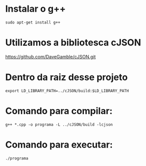 # Instalar o g++
```
sudo apt-get install g++
```

# Utilizamos a bibliotesca cJSON
https://github.com/DaveGamble/cJSON.git

# Dentro da raiz desse projeto
```
export LD_LIBRARY_PATH=../cJSON/build:$LD_LIBRARY_PATH
```

# Comando para compilar: 
```
g++ *.cpp -o programa -L ../cJSON/build -lcjson
```

# Comando para executar:
```
./programa
```